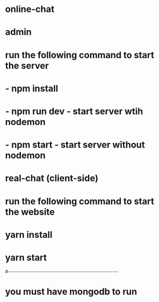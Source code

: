 # online-chat
# admin
# run the following command to start the server
#   - npm install
#   - npm run dev - start server wtih nodemon
#   - npm start   - start server without nodemon


# real-chat (client-side)
# run the following command to start the website
# yarn install
# yarn start
#-------------------------------------------------------

# you must have mongodb to run 

